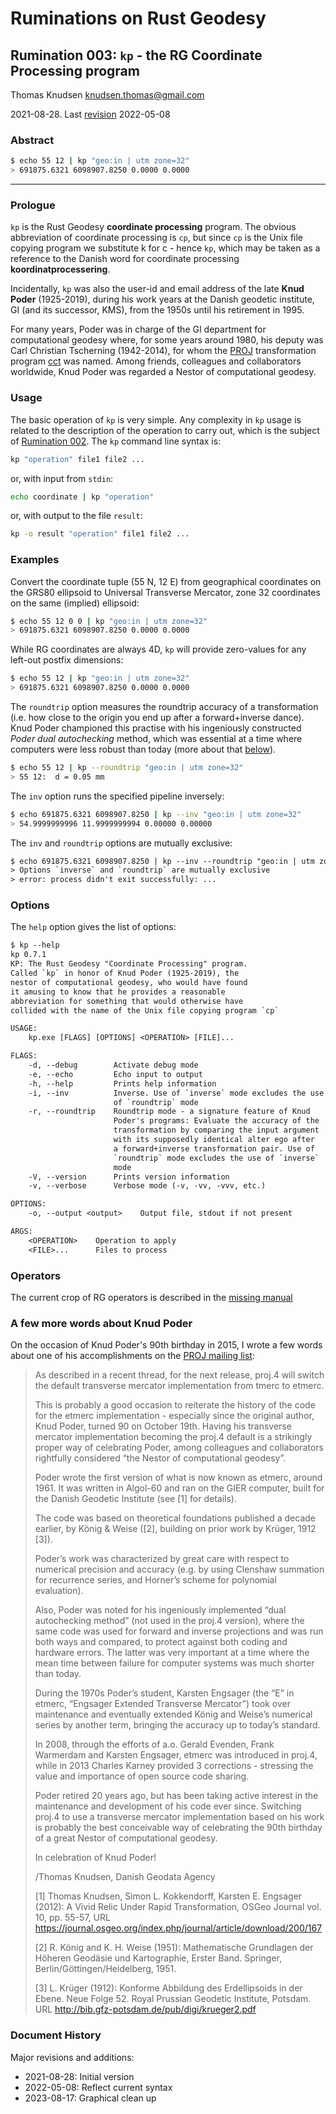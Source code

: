 # Ruminations on Rust Geodesy

## Rumination 003: `kp` - the RG Coordinate Processing program

Thomas Knudsen <knudsen.thomas@gmail.com>

2021-08-28. Last [revision](#document-history) 2022-05-08

### Abstract

```sh
$ echo 55 12 | kp "geo:in | utm zone=32"
> 691875.6321 6098907.8250 0.0000 0.0000
```

---

### Prologue

`kp` is the Rust Geodesy **coordinate processing** program. The obvious abbreviation of coordinate processing is `cp`, but since `cp` is the Unix file copying program we substitute k for c - hence `kp`, which may be taken as a reference to the Danish word for coordinate processing **koordinatprocessering**.

Incidentally, `kp` was also the user-id and email address of the late **Knud Poder** (1925-2019), during his work years at the Danish geodetic institute, GI (and its successor, KMS), from the 1950s until his retirement in 1995.

For many years, Poder was in charge of the GI department for computational geodesy where, for some years around 1980, his deputy was Carl Christian Tscherning (1942-2014), for whom the [PROJ](https::/proj.org) transformation program [cct](https://proj.org/apps/cct.html) was named. Among friends, colleagues and collaborators worldwide, Knud Poder was regarded a Nestor of computational geodesy.

### Usage

The basic operation of `kp` is very simple. Any complexity in `kp` usage is related to the description of the operation to carry out, which is the subject of [Rumination 002](/ruminations/002-rumination.md). The `kp` command line syntax is:

```sh
kp "operation" file1 file2 ...
```

or, with input from `stdin`:

```sh
echo coordinate | kp "operation"
```

or, with output to the file `result`:

```sh
kp -o result "operation" file1 file2 ...
```

### Examples

Convert the coordinate tuple (55 N, 12 E) from geographical coordinates  on the GRS80 ellipsoid to Universal Transverse Mercator, zone 32 coordinates on the same (implied) ellipsoid:

```sh
$ echo 55 12 0 0 | kp "geo:in | utm zone=32"
> 691875.6321 6098907.8250 0.0000 0.0000
```

While RG coordinates are always 4D, `kp` will provide zero-values for any left-out postfix dimensions:

```sh
$ echo 55 12 | kp "geo:in | utm zone=32"
> 691875.6321 6098907.8250 0.0000 0.0000
```

The `roundtrip` option measures the roundtrip accuracy of a transformation
(i.e. how close to the origin you end up after a forward+inverse dance). Knud Poder championed this practise with his ingeniously constructed *Poder dual autochecking* method, which was essential at a time where computers were less robust than today (more about that [below](#a-few-more-words-about-knud-poder)).

```sh
$ echo 55 12 | kp --roundtrip "geo:in | utm zone=32"
> 55 12:  d = 0.05 mm
```

The `inv` option runs the specified pipeline inversely:

```sh
$ echo 691875.6321 6098907.8250 | kp --inv "geo:in | utm zone=32"
> 54.9999999996 11.9999999994 0.00000 0.00000
```

The `inv` and `roundtrip` options are mutually exclusive:

```txt
$ echo 691875.6321 6098907.8250 | kp --inv --roundtrip "geo:in | utm zone=32"
> Options `inverse` and `roundtrip` are mutually exclusive
> error: process didn't exit successfully: ...
```

### Options

The `help` option gives the list of options:

```txt
$ kp --help
kp 0.7.1
KP: The Rust Geodesy "Coordinate Processing" program.
Called `kp` in honor of Knud Poder (1925-2019), the
nestor of computational geodesy, who would have found
it amusing to know that he provides a reasonable
abbreviation for something that would otherwise have
collided with the name of the Unix file copying program `cp`

USAGE:
    kp.exe [FLAGS] [OPTIONS] <OPERATION> [FILE]...

FLAGS:
    -d, --debug        Activate debug mode
    -e, --echo         Echo input to output
    -h, --help         Prints help information
    -i, --inv          Inverse. Use of `inverse` mode excludes the use
                       of `roundtrip` mode
    -r, --roundtrip    Roundtrip mode - a signature feature of Knud
                       Poder's programs: Evaluate the accuracy of the
                       transformation by comparing the input argument
                       with its supposedly identical alter ego after
                       a forward+inverse transformation pair. Use of
                       `roundtrip` mode excludes the use of `inverse`
                       mode
    -V, --version      Prints version information
    -v, --verbose      Verbose mode (-v, -vv, -vvv, etc.)

OPTIONS:
    -o, --output <output>    Output file, stdout if not present

ARGS:
    <OPERATION>    Operation to apply
    <FILE>...      Files to process
```

### Operators

The current crop of RG operators is described in the [missing manual](/ruminations/002-rumination.md)

### A few more words about Knud Poder

On the occasion of Knud Poder's 90th birthday in 2015, I wrote a few words about one of his accomplishments on the [PROJ mailing list](https://lists.osgeo.org/pipermail/proj/2015-October/006884.html):

> As described in a recent thread, for the next release, proj.4 will switch the default transverse mercator implementation from tmerc to etmerc.
>
> This is probably a good occasion to reiterate the history of the code for the etmerc implementation - especially since the original author, Knud Poder, turned 90 on October 19th. Having his transverse mercator implementation becoming the proj.4 default is a strikingly proper way of celebrating Poder, among colleagues and collaborators rightfully considered “the Nestor of computational geodesy”.
>
> Poder wrote the first version of what is now known as etmerc, around 1961. It was written in Algol-60 and ran on the GIER computer, built for the Danish Geodetic Institute (see [1] for details).
>
> The code was based on theoretical foundations published a decade earlier, by König & Weise ([2], building on prior work by Krüger, 1912 [3]).
>
> Poder’s work was characterized by great care with respect to numerical precision and accuracy (e.g. by using Clenshaw summation for recurrence series, and Horner’s scheme for polynomial evaluation).
>
> Also, Poder was noted for his ingeniously implemented “dual autochecking method” (not used in the proj.4 version), where the same code was used for forward and inverse projections and was run both ways and compared, to protect against both coding and hardware errors. The latter was very important at a time where the mean time between failure for computer systems was much shorter than today.
>
> During the 1970s Poder’s student, Karsten Engsager (the “E” in etmerc, “Engsager Extended Transverse Mercator”) took over maintenance and eventually extended König and Weise’s numerical series by another term, bringing the accuracy up to today’s standard.
>
> In 2008, through the efforts of a.o. Gerald Evenden, Frank Warmerdam and Karsten Engsager, etmerc was introduced in proj.4, while in 2013 Charles Karney provided 3 corrections - stressing the value and importance of open source code sharing.
>
> Poder retired 20 years ago, but has been taking active interest in the maintenance and development of his code ever since. Switching proj.4 to use a transverse mercator implementation based on his work is probably the best conceivable way of celebrating the 90th birthday of a great Nestor of computational geodesy.
>
> In celebration of Knud Poder!
>
> /Thomas Knudsen, Danish Geodata Agency
>
>
> [1] Thomas Knudsen, Simon L. Kokkendorff, Karsten E. Engsager (2012): A Vivid Relic Under Rapid Transformation, OSGeo Journal vol. 10, pp. 55-57, URL <https://journal.osgeo.org/index.php/journal/article/download/200/167>
>
> [2] R. König and K. H. Weise (1951): Mathematische Grundlagen der Höheren Geodäsie und Kartographie, Erster Band. Springer, Berlin/Göttingen/Heidelberg, 1951.
>
> [3] L. Krüger (1912): Konforme Abbildung des Erdellipsoids in der Ebene. Neue Folge 52. Royal Prussian Geodetic Institute, Potsdam. URL <http://bib.gfz-potsdam.de/pub/digi/krueger2.pdf>

### Document History

Major revisions and additions:

- 2021-08-28: Initial version
- 2022-05-08: Reflect current syntax
- 2023-08-17: Graphical clean up
